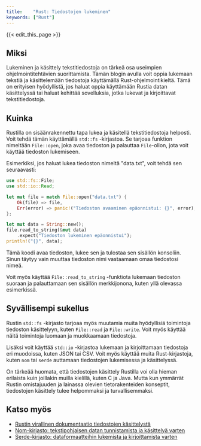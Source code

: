 ```yaml
---
title:    "Rust: Tiedostojen lukeminen"
keywords: ["Rust"]
---
```


{{< edit_this_page >}}

## Miksi

Lukeminen ja käsittely tekstitiedostoja on tärkeä osa useimpien ohjelmointitehtävien suorittamista. Tämän blogin avulla voit oppia lukemaan tekstiä ja käsittelemään tiedostoja käyttämällä Rust-ohjelmointikieltä. Tämä on erityisen hyödyllistä, jos haluat oppia käyttämään Rustia datan käsittelyssä tai haluat kehittää sovelluksia, jotka lukevat ja kirjoittavat tekstitiedostoja.

## Kuinka

Rustilla on sisäänrakennettu tapa lukea ja käsitellä tekstitiedostoja helposti. Voit tehdä tämän käyttämällä ```std::fs``` -kirjastoa. Se tarjoaa funktion nimeltään ```File::open```, joka avaa tiedoston ja palauttaa ```File```-olion, jota voit käyttää tiedoston lukemiseen.

Esimerkiksi, jos haluat lukea tiedoston nimeltä "data.txt", voit tehdä sen seuraavasti:

```Rust
use std::fs::File;
use std::io::Read;

let mut file = match File::open("data.txt") {
    Ok(file) => file,
    Err(error) => panic!("Tiedoston avaaminen epäonnistui: {}", error),
};

let mut data = String::new();
file.read_to_string(&mut data)
    .expect("Tiedoston lukeminen epäonnistui");
println!("{}", data);
```

Tämä koodi avaa tiedoston, lukee sen ja tulostaa sen sisällön konsoliin. Sinun täytyy vain muuttaa tiedoston nimi vastaamaan omaa tiedostosi nimeä.

Voit myös käyttää ```File::read_to_string``` -funktiota lukemaan tiedoston suoraan ja palauttamaan sen sisällön merkkijonona, kuten yllä olevassa esimerkissä.

## Syvällisempi sukellus

Rustin ```std::fs``` -kirjasto tarjoaa myös muutamia muita hyödyllisiä toimintoja tiedoston käsittelyyn, kuten ```File::read``` ja ```File::write```. Voit myös käyttää näitä toimintoja luomaan ja muokkaamaan tiedostoja.

Lisäksi voit käyttää ```std::io``` -kirjastoa lukemaan ja kirjoittamaan tiedostoja eri muodoissa, kuten JSON tai CSV. Voit myös käyttää muita Rust-kirjastoja, kuten ```nom``` tai ```serde``` auttamaan tiedostojen lukemisessa ja käsittelyssä.

On tärkeää huomata, että tiedostojen käsittely Rustilla voi olla hieman erilaista kuin joillakin muilla kielillä, kuten C ja Java. Mutta kun ymmärrät Rustin omistajuuden ja lainassa olevien tietorakenteiden konseptit, tiedostojen käsittely tulee helpommaksi ja turvallisemmaksi.

## Katso myös

- [Rustin virallinen dokumentaatio tiedostojen käsittelystä](https://doc.rust-lang.org/std/fs/)
- [Nom-kirjasto: tekstipohjaisen datan tunnistamista ja käsittelyä varten](https://github.com/Geal/nom)
- [Serde-kirjasto: dataformaatteihin lukemista ja kirjoittamista varten](https://github.com/serde-rs/serde)